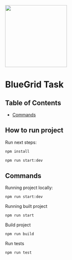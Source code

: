  <img src="https://bluegrid.io/wp-content/themes/bluegrid/images/bluegrid-logo.svg?x31766=250x250" width="200" height="200">



# BlueGrid Task


## Table of Contents

- [Commands](#commands)

## How to run project

Run next steps:
```bash
npm install
```

```bash
npm run start:dev
```

## Commands

Running project locally:

```bash
npm run start:dev
```

Running built project

```bash
npm run start
```

Build project

```bash
npm run build
```

Run tests

```bash
npm run test
```